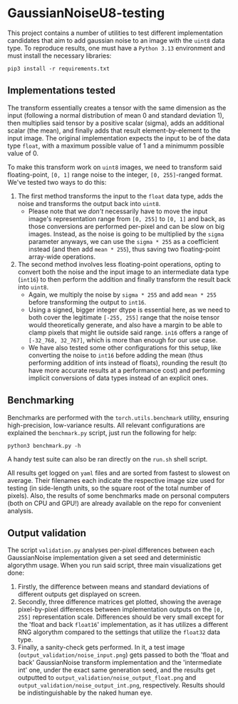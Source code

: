 # GaussianNoiseU8-testing
This project contains a number of utilities to test different implementation candidates that aim to add gaussian noise to an image with the ``uint8`` data type. To reproduce results, one must have a ``Python 3.13`` environment and must install the necessary libraries:

```
pip3 install -r requirements.txt
```

## Implementations tested
The transform essentially creates a tensor with the same dimension as the input (following a normal distribution of mean 0 and standard deviation 1), then multiplies said tensor by a positive scalar (sigma), adds an additional scalar (the mean), and finally adds that result element-by-element to the input image. The original implementation expects the input to be of the data type ``float``, with a maximum possible value of 1 and a minimumm possible value of 0.

To make this transform work on ``uint8`` images, we need to transform said floating-point, ``[0, 1]`` range noise to the integer, ``[0, 255]``-ranged format. We've tested two ways to do this:
1. The first method transforms the input to the ``float`` data type, adds the noise and transforms the output back into ``uint8``.
    * Please note that we *don't* necessarily have to move the input image's representation range from ``[0, 255]`` to ``[0, 1]`` and back, as those conversions are performed per-pixel and can be slow on big images. Instead, as the noise is going to be multiplied by the ``sigma`` parameter anyways, we can use the ``sigma * 255`` as a coefficient instead (and then add ``mean * 255``), thus saving two floating-point array-wide operations.  
2. The second method involves less floating-point operations, opting to convert both the noise and the input image to an intermediate data type (``int16``) to then perform the addition and finally transform the result back into ``uint8``.
    * Again, we multiply the noise by ``sigma * 255`` and add ``mean * 255`` before transforming the output to ``int16``.
    * Using a signed, bigger integer dtype is essential here, as we need to both cover the legitimate ``[-255, 255]`` range that the noise tensor would theoretically generate, and also have a margin to be able to clamp pixels that might lie outside said range. ``in16`` offers a range of ``[-32_768, 32_767]``, which is more than enough for our use case.
    * We have also tested some other configurations for this setup, like converting the noise to ``int16`` before adding the mean (thus performing addition of ints instead of floats), rounding the result (to have more accurate results at a performance cost) and performing implicit conversions of data types instead of an explicit ones.

## Benchmarking
Benchmarks are performed with the ``torch.utils.benchmark`` utility, ensuring high-precision, low-variance results. All relevant configurations are explained the ``benchmark.py`` script, just run the following for help:

```
python3 benchmark.py -h
```

A handy test suite can also be ran directly on the ``run.sh`` shell script.

All results get logged on ``yaml`` files and are sorted from fastest to slowest on average. Their filenames each indicate the respective image size used for testing (in side-length units, so the square root of the total number of pixels). Also, the results of some benchmarks made on personal computers (both on CPU and GPU!) are already available on the repo for convenient analysis.

## Output validation
The script ``validation.py`` analyses per-pixel differences between each GaussianNoise implementation given a set seed and deterministic algorythm usage. When you run said script, three main visualizations get done:
1. Firstly, the difference between means and standard deviations of different outputs get displayed on screen.
2. Secondly, three difference matrices get plotted, showing the average pixel-by-pixel differences between implementation outputs on the ``[0, 255]`` representation scale. Differences should be very small except for the 'float and back ``float16``' implementation, as it has utilizes a different RNG algorythm compared to the settings that utilize the ``float32`` data type.
3. Finally, a sanity-check gets performed. In it, a test image (``output_validation/noise_input.png``) gets passed to both the 'float and back' GaussianNoise transform implementation and the 'intermediate int' one, under the exact same generation seed, and the results get outputted to ``output_validation/noise_output_float.png`` and ``output_validation/noise_output_int.png``,  respectively. Results should be indistinguishable by the naked human eye.
